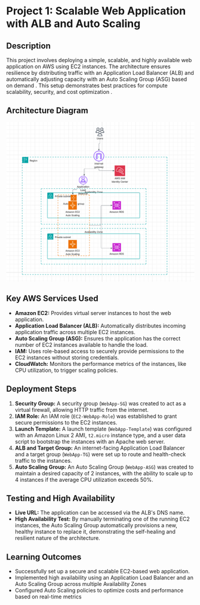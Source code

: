 # Project 1: Scalable Web Application with ALB and Auto Scaling

## Description

This project involves deploying a simple, scalable, and highly available web application on AWS using EC2 instances. The architecture ensures resilience by distributing traffic with an Application Load Balancer (ALB) and automatically adjusting capacity with an Auto Scaling Group (ASG) based on demand . This setup demonstrates best practices for compute scalability, security, and cost optimization .

## Architecture Diagram



![Architecture Diagram](architecture.png)

## Key AWS Services Used

* **Amazon EC2:** Provides virtual server instances to host the web application.
* **Application Load Balancer (ALB):** Automatically distributes incoming application traffic across multiple EC2 instances.
* **Auto Scaling Group (ASG):** Ensures the application has the correct number of EC2 instances available to handle the load.
* **IAM:** Uses role-based access to securely provide permissions to the EC2 instances without storing credentials.
* **CloudWatch:** Monitors the performance metrics of the instances, like CPU utilization, to trigger scaling policies.

## Deployment Steps

1.  **Security Group:** A security group (`WebApp-SG`) was created to act as a virtual firewall, allowing HTTP traffic from the internet.
2.  **IAM Role:** An IAM role (`EC2-WebApp-Role`) was established to grant secure permissions to the EC2 instances.
3.  **Launch Template:** A launch template (`WebApp-Template`) was configured with an Amazon Linux 2 AMI, `t2.micro` instance type, and a user data script to bootstrap the instances with an Apache web server.
4.  **ALB and Target Group:** An internet-facing Application Load Balancer and a target group (`WebApp-TG`) were set up to route and health-check traffic to the instances.
5.  **Auto Scaling Group:** An Auto Scaling Group (`WebApp-ASG`) was created to maintain a desired capacity of 2 instances, with the ability to scale up to 4 instances if the average CPU utilization exceeds 50%.

## Testing and High Availability

* **Live URL:** The application can be accessed via the ALB's DNS name.
* **High Availability Test:** By manually terminating one of the running EC2 instances, the Auto Scaling Group automatically provisions a new, healthy instance to replace it, demonstrating the self-healing and resilient nature of the architecture.

## Learning Outcomes

* Successfully set up a secure and scalable EC2-based web application.
* Implemented high availability using an Application Load Balancer and an Auto Scaling Group across multiple Availability Zones
* Configured Auto Scaling policies to optimize costs and performance based on real-time metrics
